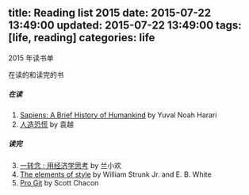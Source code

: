 title: Reading list 2015
date: 2015-07-22 13:49:00
updated: 2015-07-22 13:49:00
tags: [life, reading] 
categories: life
---
2015 年读书单

在读的和读完的书

##### 在读
1. [Sapiens: A Brief History of Humankind](http://book.douban.com/subject/25904521/) by Yuval Noah Harari 
2. [人造恐慌](http://book.douban.com/subject/26140658/) by 袁越

##### 读完
3. [一转念 : 用经济学思考](http://book.douban.com/subject_search?search_text=一转念&cat=1001) by 兰小欢
4. [The elements of style](http://book.douban.com/subject/1433835/) by William Strunk Jr. and E. B. White
5. [Pro Git](http://book.douban.com/subject/3420144/) by Scott Chacon 